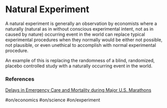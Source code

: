 
# Natural Experiment

A natural experiment is generally an observation by economists where a naturally (natural as in without conscious experimental intent, not as in caused by nature) occurring event in the world can replace typical experimental procedures when they normally would be either not possible, not plausible, or even unethical to accomplish with normal experimental procedure.

An example of this is replacing the randomness of a blind, randomized, placebo controlled study with a naturally occurring event in the world.


### References

[Delays in Emergency Care and Mortality during Major U.S. Marathons](https://pubmed.ncbi.nlm.nih.gov/28402772/)



#on/economics #on/science #on/experiment 
